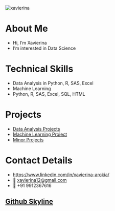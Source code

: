 
![xavierina](https://user-images.githubusercontent.com/98824047/179238847-dc9b80a4-82d0-416a-b1b4-75f6db9f0db0.gif)
# About Me
- Hi, I’m Xavierina
- I’m interested in Data Science

# Technical Skills
- Data Analysis in Python, R, SAS, Excel
- Machine Learning
- Python, R, SAS, Excel, SQL, HTML

# Projects
- <a href="https://github.com/xavierina12/Data-Analytics/tree/main/Projects/1.%20Data%20Analysis%20Projects"> Data Analysis Projects</a>
- <a href="https://github.com/xavierina12/Zoo-Animal-Classification-Machine-Learning-Project"> Machine Learning Project</a>
- <a href="https://github.com/xavierina12/Data-Analytics/tree/main/Projects/Minor%20Projects"> Minor Projects </a>

# Contact Details
- https://www.linkedin.com/in/xavierina-arokia/
- :e-mail: xavierina12@gmail.com
- :calling: +91 9912367616


## <a href="https://skyline.github.com/xavierina12/2021"> Github Skyline </a>


